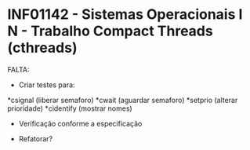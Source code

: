 # INF01142 - Sistemas Operacionais I N - Trabalho Compact Threads (cthreads)

FALTA: 
* Criar testes para:

*csignal (liberar semaforo)
*cwait (aguardar semaforo)
*setprio (alterar prioridade)
*cidentify (mostrar nomes)
  
* Verificação conforme a especificação

* Refatorar?

